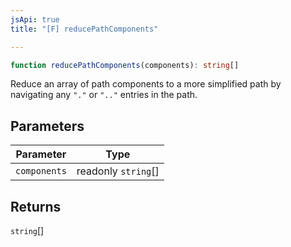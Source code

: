 ```yaml
---
jsApi: true
title: "[F] reducePathComponents"

---
```

```ts
function reducePathComponents(components): string[]
```

Reduce an array of path components to a more simplified path by navigating any
`"."` or `".."` entries in the path.

## Parameters

| Parameter | Type |
| ------ | ------ |
| `components` | readonly `string`[] |

## Returns

`string`[]
